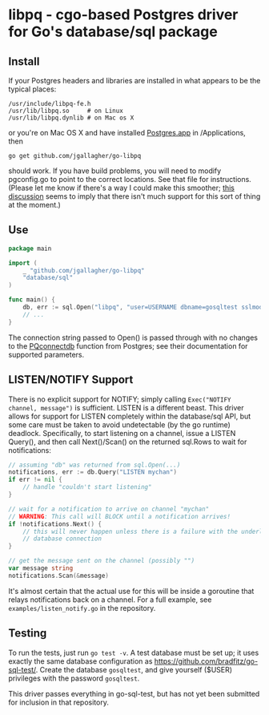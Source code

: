 # libpq - cgo-based Postgres driver for Go's database/sql package

## Install

If your Postgres headers and libraries are installed in what appears to be
the typical places:

	/usr/include/libpq-fe.h
	/usr/lib/libpq.so     # on Linux
	/usr/lib/libpq.dynlib # on Mac os X

or you're on Mac OS X and have installed [Postgres.app](http://postgresapp.com/)
in /Applications, then

	go get github.com/jgallagher/go-libpq

should work. If you have build problems, you will need to modify pgconfig.go to
point to the correct locations. See that file for instructions. (Please let me
know if there's a way I could make this smoother; [this
discussion](https://groups.google.com/forum/#!msg/golang-nuts/ABK6gcHbBjc/eGlxjrmXzfoJ)
seems to imply that there isn't much support for this sort of thing at the
moment.)

## Use

```go
package main

import (
	_ "github.com/jgallagher/go-libpq"
	"database/sql"
)

func main() {
	db, err := sql.Open("libpq", "user=USERNAME dbname=gosqltest sslmode=disable")
	// ...
}
```

The connection string passed to Open() is passed through with no changes
to the [PQconnectdb](http://www.postgresql.org/docs/9.1/static/libpq-connect.html)
function from Postgres; see their documentation for supported parameters.

## LISTEN/NOTIFY Support

There is no explicit support for NOTIFY; simply calling `Exec("NOTIFY channel,
message")` is sufficient. LISTEN is a different beast. This driver allows for
support for LISTEN completely within the database/sql API, but some care must
be taken to avoid undetectable (by the go runtime) deadlock. Specifically,
to start listening on a channel, issue a LISTEN Query(), and then call
Next()/Scan() on the returned sql.Rows to wait for notifications:

```go
// assuming "db" was returned from sql.Open(...)
notifications, err := db.Query("LISTEN mychan")
if err != nil {
	// handle "couldn't start listening"
}

// wait for a notification to arrive on channel "mychan"
// WARNING: This call will BLOCK until a notification arrives!
if !notifications.Next() {
	// this will never happen unless there is a failure with the underlying
	// database connection
}

// get the message sent on the channel (possibly "")
var message string
notifications.Scan(&message)
```

It's almost certain that the actual use for this will be inside a goroutine
that relays notifications back on a channel. For a full example, see
`examples/listen_notify.go` in the repository.

## Testing

To run the tests, just run `go test -v`. A test database must be set up;
it uses exactly the same database configuration as https://github.com/bradfitz/go-sql-test/.
Create the database `gosqltest`, and give yourself ($USER) privileges with
the password `gosqltest`.

This driver passes everything in go-sql-test, but has not yet been submitted
for inclusion in that repository.
